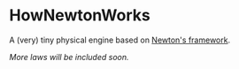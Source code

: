 # HowNewtonWorks
A (very) tiny physical engine based on [Newton's framework](https://en.wikipedia.org/wiki/Newton%27s_law_of_universal_gravitation).

_More laws will be included soon._
